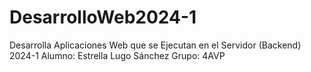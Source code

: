 # DesarrolloWeb2024-1
Desarrolla Aplicaciones Web que se Ejecutan en el Servidor (Backend) 2024-1
Alumno:
Estrella Lugo Sánchez
Grupo:
4AVP
